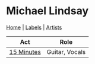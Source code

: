 # Michael Lindsay

[Home](../index.md) | [Labels](../labels.md) | [Artists](../artists.md)

| Act | Role |
|---|---|
| [15 Minutes](15-minutes.md) | Guitar, Vocals |